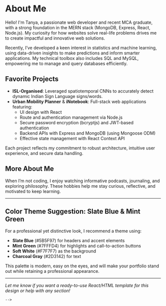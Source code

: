 # About Me

Hello! I'm Tanya, a passionate web developer and recent MCA graduate, with a strong foundation in the MERN stack (MongoDB, Express, React, Node.js). My curiosity for how websites solve real-life problems drives me to create impactful and innovative web solutions. 

Recently, I’ve developed a keen interest in statistics and machine learning, using data-driven insights to make predictions and inform smarter applications. My technical toolbox also includes SQL and MySQL, empowering me to manage and query databases efficiently.

## Favorite Projects

- **ISL-Organised**: Leveraged spatiotemporal CNNs to accurately detect dynamic Indian Sign Language signs/words.
- **Urban Mobility Planner** & **iNotebook**: Full-stack web applications featuring:
  - UI design with React
  - Route and authentication management via Node.js
  - Secure password encryption (bcryptjs) and JWT-based authentication
  - Backend APIs with Express and MongoDB (using Mongoose ODM)
  - Effective state management with React Context API

Each project reflects my commitment to robust architecture, intuitive user experience, and secure data handling.

## More About Me

When I’m not coding, I enjoy watching informative podcasts, journaling, and exploring philosophy. These hobbies help me stay curious, reflective, and motivated to keep learning.

---

## Color Theme Suggestion: Slate Blue & Mint Green

For a professional yet distinctive look, I recommend a theme using:
- **Slate Blue** (#5B5F97) for headers and accent elements
- **Mint Green** (#7FFFD4) for highlights and call-to-action buttons
- **Soft White** (#F7F7F7) as the background
- **Charcoal Gray** (#2D3142) for text

This palette is modern, easy on the eyes, and will make your portfolio stand out while retaining a professional appearance.

---

*Let me know if you want a ready-to-use React/HTML template for this design or help with any section!*
````
-->
